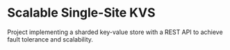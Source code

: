 # Scalable Single-Site KVS
Project implementing a sharded key-value store with a REST API to achieve fault tolerance and scalability.
